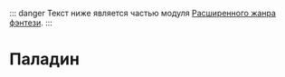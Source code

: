 ::: danger
Текст ниже является частью модуля [Расширенного жанра фэнтези](/advanced-fantasy/).
:::

# Паладин